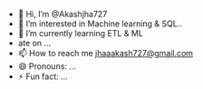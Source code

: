 - 👋 Hi, I’m @Akashjha727
- 👀 I’m interested in Machine learning & SQL..
- 🌱 I’m currently learning ETL & ML
- ate on ...
- 📫 How to reach me jhaaakash727@gmail.com
- 😄 Pronouns: ...
- ⚡ Fun fact: ...

<!---
Akashjha727/Akashjha727 is a ✨ special ✨ repository because its `README.md` (this file) appears on your GitHub profile.
You can click the Preview link to take a look at your changes.
--->
